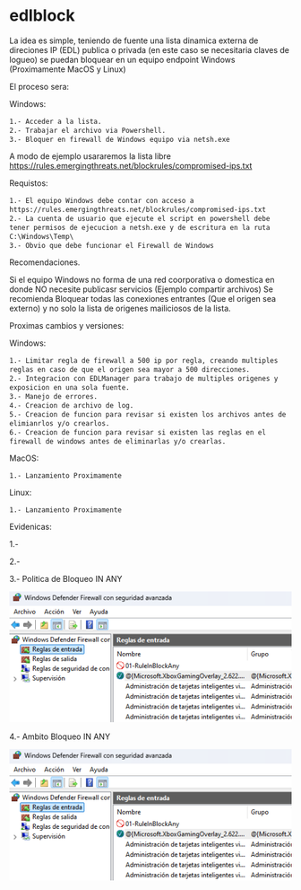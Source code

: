 # edlblock

La idea es simple, teniendo de fuente una lista dinamica externa de direciones IP (EDL) 
publica o privada (en este caso se necesitaria claves de logueo) se puedan bloquear en 
un equipo endpoint Windows (Proximamente MacOS y Linux)

El proceso sera:

Windows:

    1.- Acceder a la lista.
    2.- Trabajar el archivo via Powershell.
    3.- Bloquer en firewall de Windows equipo via netsh.exe

A modo de ejemplo usararemos la lista libre
https://rules.emergingthreats.net/blockrules/compromised-ips.txt

Requistos:

    1.- El equipo Windows debe contar con acceso a https://rules.emergingthreats.net/blockrules/compromised-ips.txt
    2.- La cuenta de usuario que ejecute el script en powershell debe tener permisos de ejecucion a netsh.exe y de escritura en la ruta C:\Windows\Temp\
    3.- Obvio que debe funcionar el Firewall de Windows 

Recomendaciones.

Si el equipo Windows no forma de una red coorporativa o domestica en donde NO necesite publicasr servicios (Ejemplo compartir archivos)
Se recomienda Bloquear todas las conexiones entrantes (Que el origen sea externo) y no solo la lista de origenes mailiciosos de la lista.

Proximas cambios y versiones:

Windows:

    1.- Limitar regla de firewall a 500 ip por regla, creando multiples reglas en caso de que el origen sea mayor a 500 direcciones.
    2.- Integracion con EDLManager para trabajo de multiples origenes y exposicion en una sola fuente.
    3.- Manejo de errores.
    4.- Creacion de archivo de log.
    5.- Creacion de funcion para revisar si existen los archivos antes de elimianrlos y/o crearlos.
    6.- Creacion de funcion para revisar si existen las reglas en el firewall de windows antes de eliminarlas y/o crearlas.

MacOS:

    1.- Lanzamiento Proximamente

Linux:

    1.- Lanzamiento Proximamente

Evidenicas:

1.-

2.-

3.- Politica de Bloqueo IN ANY

[def]: images/WinFW_Block_IN_all.png

![m4m00th/edlblock/images/WinFW_Block_IN_all.png][def]



4.- Ambito Bloqueo IN ANY

[def]: images/WinFW_Block_IN_all_ambito.png

![images/WinFW_Block_IN_all_ambito.png][def]



